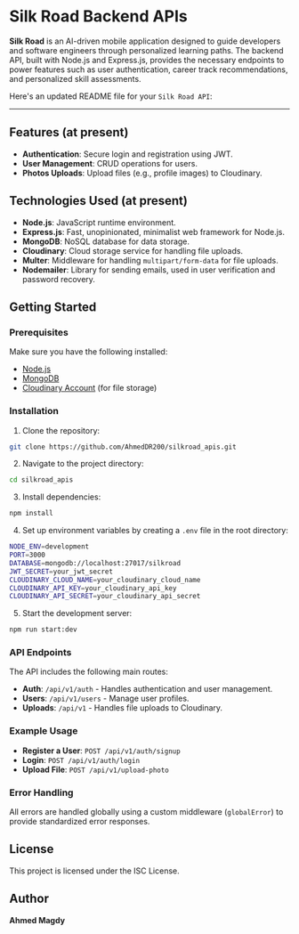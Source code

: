 # Silk Road Backend APIs

**Silk Road** is an AI-driven mobile application designed to guide developers and software engineers through personalized learning paths. The backend API, built with Node.js and Express.js, provides the necessary endpoints to power features such as user authentication, career track recommendations, and personalized skill assessments.

Here's an updated README file for your `Silk Road API`:

---

## Features (at present)

- **Authentication**: Secure login and registration using JWT.
- **User Management**: CRUD operations for users.
- **Photos Uploads**: Upload files (e.g., profile images) to Cloudinary.

## Technologies Used (at present)

- **Node.js**: JavaScript runtime environment.
- **Express.js**: Fast, unopinionated, minimalist web framework for Node.js.
- **MongoDB**: NoSQL database for data storage.
- **Cloudinary**: Cloud storage service for handling file uploads.
- **Multer**: Middleware for handling `multipart/form-data` for file uploads.
- **Nodemailer**: Library for sending emails, used in user verification and password recovery.

## Getting Started

### Prerequisites

Make sure you have the following installed:

- [Node.js](https://nodejs.org/)
- [MongoDB](https://www.mongodb.com/)
- [Cloudinary Account](https://cloudinary.com/) (for file storage)

### Installation

1. Clone the repository:

```bash
git clone https://github.com/AhmedDR200/silkroad_apis.git
```

2. Navigate to the project directory:

```bash
cd silkroad_apis
```

3. Install dependencies:

```bash
npm install
```

4. Set up environment variables by creating a `.env` file in the root directory:

```bash
NODE_ENV=development
PORT=3000
DATABASE=mongodb://localhost:27017/silkroad
JWT_SECRET=your_jwt_secret
CLOUDINARY_CLOUD_NAME=your_cloudinary_cloud_name
CLOUDINARY_API_KEY=your_cloudinary_api_key
CLOUDINARY_API_SECRET=your_cloudinary_api_secret
```

5. Start the development server:

```bash
npm run start:dev
```

### API Endpoints

The API includes the following main routes:

- **Auth**: `/api/v1/auth` - Handles authentication and user management.
- **Users**: `/api/v1/users` - Manage user profiles.
- **Uploads**: `/api/v1` - Handles file uploads to Cloudinary.

### Example Usage

- **Register a User**: `POST /api/v1/auth/signup`
- **Login**: `POST /api/v1/auth/login`
- **Upload File**: `POST /api/v1/upload-photo`

### Error Handling

All errors are handled globally using a custom middleware (`globalError`) to provide standardized error responses.

## License

This project is licensed under the ISC License.

## Author

**Ahmed Magdy**
